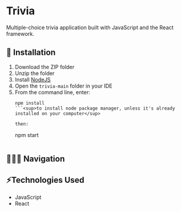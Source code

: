 # Trivia

Multiple-choice trivia application built with JavaScript and the React framework.

## 🔧 Installation
1. Download the ZIP folder
2. Unzip the folder
3. Install [NodeJS](https://nodejs.org/en/download/)
4. Open the ```trivia-main``` folder in your IDE
5. From the command line, enter:
   ```
   npm install
   ```<sup>to install node package manager, unless it's already installed on your computer</sup>
   
   then:
   ```
   npm start
   ```<sup>to start the React server and application</sup>

## 👩🏻‍💻 Navigation

## ⚡️Technologies Used
* JavaScript
* React
